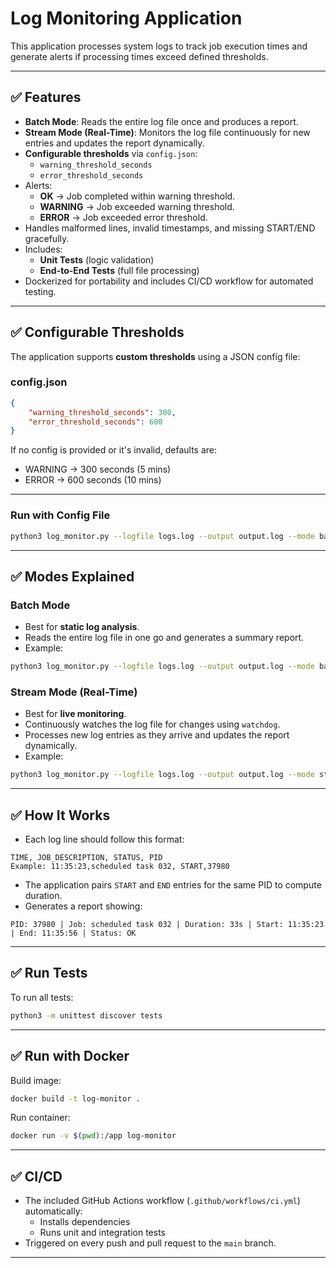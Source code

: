 # Log Monitoring Application

This application processes system logs to track job execution times and generate alerts if processing times exceed defined thresholds.

---

## ✅ Features
- **Batch Mode**: Reads the entire log file once and produces a report.
- **Stream Mode (Real-Time)**: Monitors the log file continuously for new entries and updates the report dynamically.
- **Configurable thresholds** via `config.json`:
  - `warning_threshold_seconds`
  - `error_threshold_seconds`
- Alerts:
  - **OK** → Job completed within warning threshold.
  - **WARNING** → Job exceeded warning threshold.
  - **ERROR** → Job exceeded error threshold.
- Handles malformed lines, invalid timestamps, and missing START/END gracefully.
- Includes:
  - **Unit Tests** (logic validation)
  - **End-to-End Tests** (full file processing)
- Dockerized for portability and includes CI/CD workflow for automated testing.

---

## ✅ Configurable Thresholds

The application supports **custom thresholds** using a JSON config file:

### **config.json**
```json
{
    "warning_threshold_seconds": 300,
    "error_threshold_seconds": 600
}
```

If no config is provided or it's invalid, defaults are:
- WARNING → 300 seconds (5 mins)
- ERROR → 600 seconds (10 mins)

---

### **Run with Config File**
```bash
python3 log_monitor.py --logfile logs.log --output output.log --mode batch --config config.json
```

---

## ✅ Modes Explained

### **Batch Mode**
- Best for **static log analysis**.
- Reads the entire log file in one go and generates a summary report.
- Example:
```bash
python3 log_monitor.py --logfile logs.log --output output.log --mode batch
```

### **Stream Mode (Real-Time)**
- Best for **live monitoring**.
- Continuously watches the log file for changes using `watchdog`.
- Processes new log entries as they arrive and updates the report dynamically.
- Example:
```bash
python3 log_monitor.py --logfile logs.log --output output.log --mode stream
```

---

## ✅ How It Works
- Each log line should follow this format:
```
TIME, JOB_DESCRIPTION, STATUS, PID
Example: 11:35:23,scheduled task 032, START,37980
```

- The application pairs `START` and `END` entries for the same PID to compute duration.
- Generates a report showing:
```
PID: 37980 | Job: scheduled task 032 | Duration: 33s | Start: 11:35:23 | End: 11:35:56 | Status: OK
```

---

## ✅ Run Tests
To run all tests:
```bash
python3 -m unittest discover tests
```

---

## ✅ Run with Docker
Build image:
```bash
docker build -t log-monitor .
```
Run container:
```bash
docker run -v $(pwd):/app log-monitor
```

---

## ✅ CI/CD
- The included GitHub Actions workflow (`.github/workflows/ci.yml`) automatically:
  - Installs dependencies
  - Runs unit and integration tests
- Triggered on every push and pull request to the `main` branch.

---
